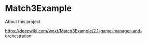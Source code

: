 # Match3Example

About this project

https://deepwiki.com/wqxt/Match3Example/2.1-game-manager-and-orchestration

